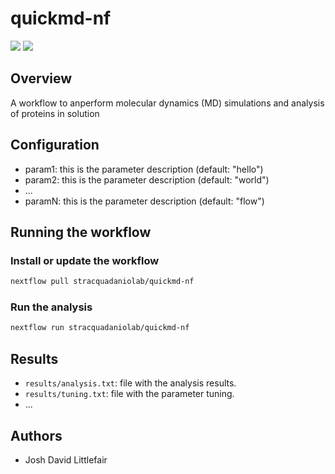 # quickmd-nf

![](https://img.shields.io/badge/current_version-1.1.2-blue)
![](https://github.com/stracquadaniolab/quickmd-nf/workflows/build/badge.svg)
## Overview
A workflow to anperform molecular dynamics (MD) simulations and analysis of proteins in solution

## Configuration

- param1: this is the parameter description (default: "hello")
- param2: this is the parameter description (default: "world")
- ...
- paramN: this is the parameter description (default: "flow")

## Running the workflow

### Install or update the workflow

```bash
nextflow pull stracquadaniolab/quickmd-nf
```

### Run the analysis

```bash
nextflow run stracquadaniolab/quickmd-nf
```

## Results

- `results/analysis.txt`: file with the analysis results.
- `results/tuning.txt`: file with the parameter tuning.
- ...

## Authors

- Josh David Littlefair
